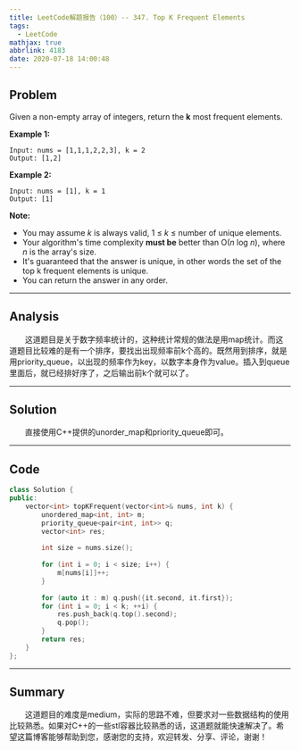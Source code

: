 ```yaml
---
title: LeetCode解题报告（100）-- 347. Top K Frequent Elements
tags:
  - LeetCode
mathjax: true
abbrlink: 4183
date: 2020-07-18 14:00:48
---
```


## Problem

Given a non-empty array of integers, return the **k** most frequent elements.

<!-- more -->

**Example 1:**

```
Input: nums = [1,1,1,2,2,3], k = 2
Output: [1,2]
```

**Example 2:**

```
Input: nums = [1], k = 1
Output: [1]
```

**Note:**

- You may assume *k* is always valid, 1 ≤ *k* ≤ number of unique elements.
- Your algorithm's time complexity **must be** better than O(*n* log *n*), where *n* is the array's size.
- It's guaranteed that the answer is unique, in other words the set of the top k frequent elements is unique.
- You can return the answer in any order.

------

## Analysis

&emsp;&emsp;这道题目是关于数字频率统计的，这种统计常规的做法是用map统计。而这道题目比较难的是有一个排序，要找出出现频率前k个高的。既然用到排序，就是用priority_queue，以出现的频率作为key，以数字本身作为value。插入到queue里面后，就已经排好序了，之后输出前k个就可以了。

------

## Solution

&emsp;&emsp;直接使用C++提供的unorder_map和priority_queue即可。

------

## Code

```c++
class Solution {
public:
    vector<int> topKFrequent(vector<int>& nums, int k) {
        unordered_map<int, int> m;
        priority_queue<pair<int, int>> q;
        vector<int> res;
        
        int size = nums.size();
        
        for (int i = 0; i < size; i++) {
            m[nums[i]]++;
        }
        
        for (auto it : m) q.push({it.second, it.first});
        for (int i = 0; i < k; ++i) {
            res.push_back(q.top().second);
            q.pop();
        }
        return res;
    }
};
```

------

## Summary

&emsp;&emsp;这道题目的难度是medium，实际的思路不难，但要求对一些数据结构的使用比较熟悉。如果对C++的一些stl容器比较熟悉的话，这道题就能快速解决了。希望这篇博客能够帮助到您，感谢您的支持，欢迎转发、分享、评论，谢谢！
